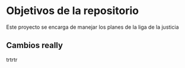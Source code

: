 # Objetivos de la repositorio

Este proyecto se encarga de manejar los planes de la liga de la justicia


## Cambios really
trtrtr
